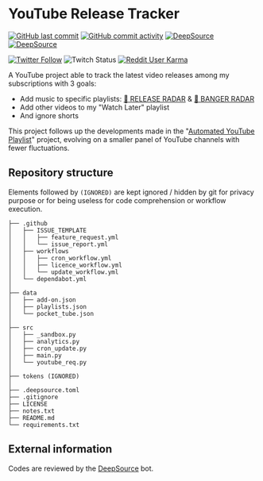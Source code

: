 # YouTube Release Tracker

[![GitHub last commit](https://img.shields.io/github/last-commit/Dyl-M/youtube_release_tracker?label=Last%20commit&style=flat-square)](https://github.com/Dyl-M/youtube_release_tracker/commits/main)
[![GitHub commit activity](https://img.shields.io/github/commit-activity/w/Dyl-M/youtube_release_tracker?label=Commit%20activity&style=flat-square)](https://github.com/Dyl-M/youtube_release_tracker/commits/main)
[![DeepSource](https://deepsource.io/gh/Dyl-M/youtube_release_tracker.svg/?label=active+issues&token=w_aZJJfhd5HPPLyXnDJkstmn)](https://deepsource.io/gh/Dyl-M/youtube_release_tracker/?ref=repository-badge)
[![DeepSource](https://deepsource.io/gh/Dyl-M/youtube_release_tracker.svg/?label=resolved+issues&token=w_aZJJfhd5HPPLyXnDJkstmn)](https://deepsource.io/gh/Dyl-M/youtube_release_tracker/?ref=repository-badge)

[![Twitter Follow](https://img.shields.io/twitter/follow/dyl_m_tweets?label=%40dyl_m_tweets&style=social)](https://twitter.com/dyl_m_tweets)
![Twitch Status](https://img.shields.io/twitch/status/dyl_m_?logo=twitch&label=dyl_m_)
[![Reddit User Karma](https://img.shields.io/reddit/user-karma/link/dyl_m?label=u%2Fdyl_m&style=social)](https://www.reddit.com/user/Dyl_M)

A YouTube project able to track the latest video releases among my subscriptions with 3 goals:

- Add music to specific playlists: [📡 RELEASE RADAR](https://www.youtube.com/playlist?list=PLOMUdQFdS-XNe56Ot6KQmsR4cLT2ua9IC) & [🚨 BANGER RADAR](https://www.youtube.com/playlist?list=PLOMUdQFdS-XOI8OIWV_Gx-SRhlCS9PKLn)
- Add other videos to my "Watch Later" playlist
- And ignore shorts

This project follows up the developments made in the "[Automated YouTube Playlist](https://github.com/Dyl-M/auto_youtube_playlist)" project, evolving on a smaller panel of YouTube channels with fewer fluctuations.

Repository structure
-------------

Elements followed by `(IGNORED)` are kept ignored / hidden by git for privacy purpose or for being useless for code comprehension or workflow execution.

```
├── .github
│   ├── ISSUE_TEMPLATE
│   │   ├── feature_request.yml
│   │   └── issue_report.yml
│   ├── workflows
│   │   ├── cron_workflow.yml
│   │   ├── licence_workflow.yml
│   │   └── update_workflow.yml
│   └── dependabot.yml
│
├── data
│   ├── add-on.json
│   ├── playlists.json
│   └── pocket_tube.json
│
├── src
│   ├── _sandbox.py
│   ├── analytics.py
│   ├── cron_update.py
│   ├── main.py
│   └── youtube_req.py
│
├── tokens (IGNORED)
│
├── .deepsource.toml
├── .gitignore
├── LICENSE
├── notes.txt
├── README.md
└── requirements.txt
```

External information
-------------

Codes are reviewed by the [DeepSource](https://deepsource.io/) bot.